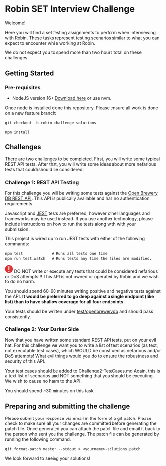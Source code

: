 # Robin SET Interview Challenge

Welcome!

Here you will find a set testing assignments to perform when interviewing with Robin. These tasks represent testing scenarios similar to what you can expect to encounter while working at Robin.

We do not expect you to spend more than two hours total on these challenges.

## Getting Started

### Pre-requisites

- NodeJS version 16+ [Download here](https://nodejs.org/en/) or use nvm.

Once node is installed clone this repository. Please ensure all work is done on a new feature branch:
```
git checkout -b robin-challenge-solutions
```

```
npm install
```

## Challenges

There are two challenges to be completed. First, you will write some typical REST API tests. After that, you will write some ideas about more nefarious tests that could/should be considered.

### Challenge 1: REST API Testing

For this challenge you will be writing some tests against the [Open Brewery DB REST API](https://www.openbrewerydb.org/documentation). This API is publically available and has no authentication requirements. 

Javascript and [JEST](https://jestjs.io/docs/getting-started) tests are preferred, however other languages and frameworks may be used instead. If you use another technology, please include instructions on how to run the tests along with with your submission. 

This project is wired up to run JEST tests with either of the following commands:

```
npm test             # Runs all tests one time
npm run test:watch   # Runs tests any time the files are modified. 
```

![exclamation point](exclamation.png) DO NOT write or execute any tests that could be considered nefarious or DoS attempts!!! This API is not owned or operated by Robin and we wish to do no harm.

You should spend 60-90 minutes writing positive and negative tests against the API. __It would be preferred to go deep against a single endpoint (like list) than to have shallow coverage for all four endpoints.__ 

Your tests should be written under [test/openbrewerydb](test/openbrewerydb) and should pass consistently.

### Challenge 2: Your Darker Side

Now that you have written some standard REST API tests, put on your evil hat. For this challenge we want you to write a list of test scenarios (as text, not executable test cases), which WOULD be construed as nefarious and/or DoS attempts! What evil things would you do to ensure the robustness and security of this API.

Your test cases should be added to [Challenge2-TestCases.md](Challenge2-TestCases.md)
Again, this is a text list of scenarios and NOT something that you should be executing. We wish to cause no harm to the API.

You should spend ~30 minutes on this task.

## Preparing and submitting the challenge

Please submit your response via email in the form of a git patch. Please check to make sure all your changes are committed before generating the patch file. Once generated you can attach the patch file and email it back to the person who sent you the challenge. The patch file can be generated by running the following command.

```
git format-patch master --stdout > <yourname>-solutions.patch
```

We look forward to seeing your solutions!
